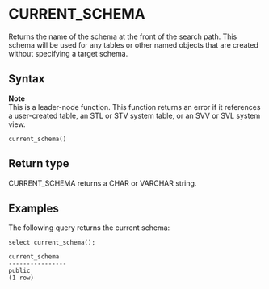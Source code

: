 # CURRENT\_SCHEMA<a name="r_CURRENT_SCHEMA"></a>

Returns the name of the schema at the front of the search path\. This schema will be used for any tables or other named objects that are created without specifying a target schema\. 

## Syntax<a name="r_CURRENT_SCHEMA-synopsis"></a>

**Note**  
This is a leader\-node function\. This function returns an error if it references a user\-created table, an STL or STV system table, or an SVV or SVL system view\.

```
current_schema()
```

## Return type<a name="r_CURRENT_SCHEMA-return-type"></a>

CURRENT\_SCHEMA returns a CHAR or VARCHAR string\. 

## Examples<a name="r_CURRENT_SCHEMA-examples"></a>

The following query returns the current schema: 

```
select current_schema();

current_schema
----------------
public
(1 row)
```